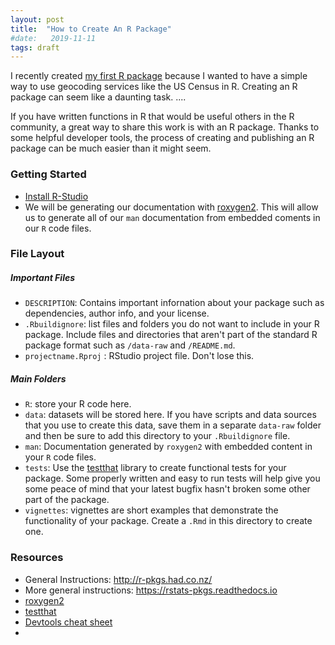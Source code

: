 ```yaml
---
layout: post
title:  "How to Create An R Package"
#date:   2019-11-11
tags: draft
---
```


I recently created [my first R package](https://github.com/jessecambon/tidygeocoder) because I wanted to have a simple way to use geocoding services like the US Census in R. Creating an R package can seem like a daunting task. ....

If you have written functions in R that would be useful others in the R community, a great way to share this work is with an R package. Thanks to some helpful developer tools, the process of creating and publishing an R package can be much easier than it might seem.

### Getting Started
* [Install R-Studio](https://rstudio.com/products/rstudio/)
* We will be generating our documentation with [roxygen2](https://cran.rstudio.com/web/packages/roxygen2/index.html). This will allow us to generate all of our `man` documentation from embedded coments in our `R` code files. 

### File Layout

##### Important Files
* `DESCRIPTION`: Contains important infornation about your package such as dependencies, author info, and your license.
* `.Rbuildignore`: list files and folders you do not want to include in your R package. Include files and directories that aren't part of the standard R package format such as `/data-raw` and `/README.md`.
* `projectname.Rproj` : RStudio project file. Don't lose this.

##### Main Folders
* `R`: store your R code here.
* `data`: datasets will be stored here. If you have scripts and data sources that you use to create this data, save them in a separate `data-raw` folder and then be sure to add this directory to your `.Rbuildignore` file.
* `man`: Documentation generated by `roxygen2` with embedded content in your `R` code files.
* `tests`: Use the [testthat](https://testthat.r-lib.org/) library to create functional tests for your package. Some properly written and easy to run tests will help give you some peace of mind that your latest bugfix hasn't broken some other part of the package.
* `vignettes`: vignettes are short examples that demonstrate the functionality of your package. Create a `.Rmd` in this directory to create one.


### Resources
* General Instructions: http://r-pkgs.had.co.nz/
* More general instructions: https://rstats-pkgs.readthedocs.io
* [roxygen2](https://cran.r-project.org/web/packages/roxygen2/)
* [testthat](https://testthat.r-lib.org/)
* [Devtools cheat sheet](https://www.rstudio.com/wp-content/uploads/2015/03/devtools-cheatsheet.pdf)
*


